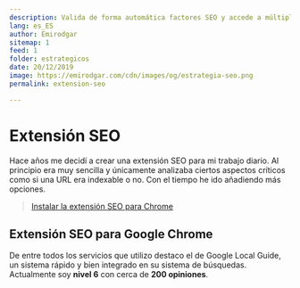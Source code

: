 ```yaml
---
description: Valida de forma automática factores SEO y accede a múltiples herramientas de forma sencilla
lang: es_ES
author: Emirodgar
sitemap: 1
feed: 1
folder: estrategicos
date: 20/12/2019
image: https://emirodgar.com/cdn/images/og/estrategia-seo.png
permalink: extension-seo

---
```


# Extensión SEO

Hace años me decidí a crear una extensión SEO para mi trabajo diario. Al principio era muy sencilla y únicamente analizaba ciertos aspectos críticos como si una URL era indexable o no. Con el tiempo he ido añadiendo más opciones.

> [Instalar la extensión SEO para Chrome](https://chrome.google.com/webstore/detail/emirodgar-seo/nlelfnhiohbflhkhomefbekimmbeahng)

## Extensión SEO para Google Chrome

De entre todos los servicios que utilizo destaco el de Google Local Guide, un sistema rápido y bien integrado en su sistema de búsquedas. Actualmente soy **nivel 6** con cerca de **200 opiniones**.

<amp-twitter 
  width="375"
  height="472"
  layout="responsive"
  data-tweetid="1187022113590382598">
</amp-twitter>

<!--stackedit_data:
eyJoaXN0b3J5IjpbNDA5Mjg1MTg4LC01NzIxNzY1OTVdfQ==
-->